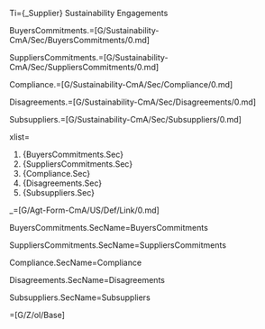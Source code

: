 Ti={_Supplier} Sustainability Engagements

BuyersCommitments.=[G/Sustainability-CmA/Sec/BuyersCommitments/0.md]

SuppliersCommitments.=[G/Sustainability-CmA/Sec/SuppliersCommitments/0.md]

Compliance.=[G/Sustainability-CmA/Sec/Compliance/0.md]

Disagreements.=[G/Sustainability-CmA/Sec/Disagreements/0.md]

Subsuppliers.=[G/Sustainability-CmA/Sec/Subsuppliers/0.md]

xlist=<ol><li>{BuyersCommitments.Sec}<li>{SuppliersCommitments.Sec}<li>{Compliance.Sec}<li>{Disagreements.Sec}<li>{Subsuppliers.Sec}</ol>

_=[G/Agt-Form-CmA/US/Def/Link/0.md]

BuyersCommitments.SecName=BuyersCommitments

SuppliersCommitments.SecName=SuppliersCommitments

Compliance.SecName=Compliance

Disagreements.SecName=Disagreements

Subsuppliers.SecName=Subsuppliers

=[G/Z/ol/Base]